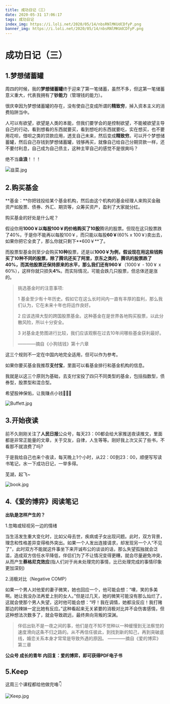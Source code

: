 ```yaml
---
title: 成功日记（三）
date: 2020-05-31 17:06:17
tags: 成功日记
index_img: https://i.loli.net/2020/05/14/nbsRNlMKUdCDfyP.png
banner_img: https://i.loli.net/2020/05/14/nbsRNlMKUdCDfyP.png
---
```






# 成功日记（三）



## 1.梦想储蓄罐

周四的时候，我的**梦想储蓄罐**终于迎来了第一笔储蓄，虽然不多，但这第一笔储蓄意义重大，代表我拥有了**钞能力**（管理钱的能力）。

很庆幸因为梦想储蓄罐的存在，没有使自己变成所谓的**精致穷**，掉入资本主义的消费陷阱当中。

人可以有欲望，欲望是人类的本能，但我们要学会的是控制欲望，不能被欲望主导自己的行动，看到想看的东西就要买，看到想吃的东西就要吃，实在想买，也不要用花呗，借呗之类的贷款应用，透支自己未来，然后变成**精致穷**。可以开个梦想储蓄罐，然后自己存钱到梦想储蓄罐，钱够再买，就像自己给自己分期贷款一样，还不要付利息，自己成为自己债主，这种主宰自己的感觉不是很爽吗？

绝不当**韭浪**！！！

![韭菜.jpg](https://i.loli.net/2020/05/30/Ii5HTA6ahjPdO8p.jpg)





## 2.购买基金

**基金：**你把钱投给某个基金机构，然后由这个机构的基金经理人来购买金融资产如股票、债券、外汇、期货等，众筹买资产，盈利了大家就分红。

购买基金的好处是什么呢？

假设你用**1000￥**以每股**100￥**的价格购买了**10股**腾讯的股票。但现在这只股票跌了40%，于是你不能再以每股100￥，而只能以每股**60￥**(60% x 100￥)卖出去，如果你把它全卖了，那么你就只剩下**600￥**了。

而股票型基金则至少会购买**10种**股票，还是以**1000￥**为例，假设现在用这些钱购买了10种不同的股票，除了腾讯还买了阿里，京东之类的，腾讯的股票跌了40%，而其他股票还保持原来的水平，那么我们还有**960￥**（1000￥ - 100￥ x 60%），这样你就只损失**4%**。而实际情况，可能会跌几只股票，但总体还是涨的。



> 挑选基金时的注意事项:
>
> 1    基金至少有十年历史。假如它在这么长时间内一直有丰厚的盈利，那么我们认为，它在未来十年也将运作良好。
>
> 2    应该选择大型的跨国股票基金。这种基金在是世界各地购买股票，以此分散风险，所以十分安全。
>
> 3   对基金走势图进行比较，我们应该观察在过去10年间哪些基金获利最好。
>
>   ————摘自《小狗钱钱》第十六章

这三个规则不一定在中国内地完全适用，但可以作为参考。

如果你要买基金我推荐**支付宝**，里面可以看基金排行和基金机构的信息。

我就是以这三个原则为基础，去支付宝投了四只不同类型的基金，包括指数型，债券型，股票型和混合型。

希望股神保佑，让我赚点小钱🙏🙏🙏

![Buffett.jpg](https://i.loli.net/2020/05/30/63R971QJpYnvVOU.jpg)





## 3.开始夜读

前不久刚刚关注了**人民日报**公众号，每天23：00都会给大家推送夜读推文，里面都是非常正能量的文章，关于交友，自律，人生等等。刚好我上次又买了些书，不看那不就浪费了吗? 

于是我给自己也来个夜读，每天晚上1个小时，从22：00到23：00，顺便写写读书笔记，水一下成功日记，一举多得。

芜湖，起飞~

![book.jpg](https://i.loli.net/2020/05/30/hLKd9uyIiS6fQgb.jpg)





## 4.《爱的博弈》阅读笔记

**出轨是怎样产生的？**


1.忽略或轻视另一边的情绪

当生活发生重大变化时，比如父母去世，疾病或子女出现问题。此时，双方背景，理念和性格差异变得格外突出。如果一个人发出连接请求，却发现另一个人“不见了”，此时双方不能就这件事坐下来开诚布公的谈谈的话，那么失望孤独就会泛滥，造成双方信任水平降低，伴侣们为了不让情况变得更糟，就会尽量避免冲突，从而产生**蔡格尼克效应**(指人们对于尚未处理完的事情，比已处理完成的事情印象更加深刻)

2.消极对比（Negative COMP）

如果一个男人对他爱的妻子微笑，她也回应一个，他可能会想：“噢，笑的多美啊。她让我没办法再爱上别的女人。”但是过几天，她的微笑可能没有那么灿烂了，这就会使那个男人失望，这时他可能会想：“哼！我在调情，她都没反应！我打赌那边的辣妹一定比她有反应。”这种看起来无关紧要的消极对比并不会伤害感情，但这种想法次数多了，就会导致疏远，最终奔向背叛的深渊。



> 伴侣出轨不是一夜之间的事，他们是在不知不觉种以一种缓慢到无法察觉的速度滑向这条不归之路的。从不再信任彼此，到找到新的知己，再到突破底线，婚恋关系本身才常常是导致外遇的原因。 ————摘自《爱的博弈》第三章



**公众号 成长的青年 内回复：爱的博弈，即可获得PDF电子书**



## 5.Keep

这周三个课程都给他做完咯👇

![Keep.jpg](https://i.loli.net/2020/05/31/dfjoiblZtV5LWqz.jpg)
